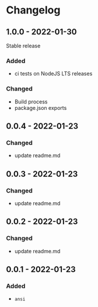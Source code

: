 # Changelog

## 1.0.0 - 2022-01-30

Stable release

### Added

- ci tests on NodeJS LTS releases

### Changed

- Build process
- package.json exports

## 0.0.4 - 2022-01-23

### Changed

- update readme.md

## 0.0.3 - 2022-01-23

### Changed

- update readme.md

## 0.0.2 - 2022-01-23

### Changed

- update readme.md

## 0.0.1 - 2022-01-23

### Added

- `ansi`

